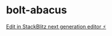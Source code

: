 # bolt-abacus

[Edit in StackBlitz next generation editor ⚡️](https://stackblitz.com/~/github.com/InTEGr8or/bolt-abacus)